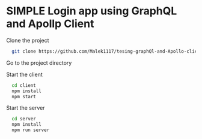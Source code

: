 # SIMPLE Login app using GraphQL and Apollp Client

Clone the project

```bash
  git clone https://github.com/Malek1117/tesing-graphQl-and-Apollo-client.git
```

Go to the project directory


Start the client
```bash
  cd client
  npm install
  npm start 
```

Start the server
```bash
  cd server
  npm install
  npm run server
```
